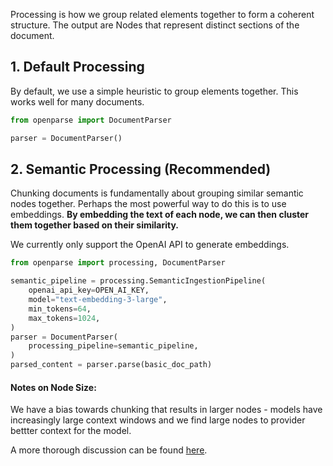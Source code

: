 

Processing is how we group related elements together to form a coherent structure. The output are Nodes that represent distinct sections of the document.

## 1. Default Processing 

By default, we use a simple heuristic to group elements together. This works well for many documents.

```python
from openparse import DocumentParser

parser = DocumentParser()
```

## 2. Semantic Processing (Recommended)

Chunking documents is fundamentally about grouping similar semantic nodes together. Perhaps the most powerful way to do this is to use embeddings. **By embedding the text of each node, we can then cluster them together based on their similarity.** 

We currently only support the OpenAI API to generate embeddings.

```python
from openparse import processing, DocumentParser

semantic_pipeline = processing.SemanticIngestionPipeline(
    openai_api_key=OPEN_AI_KEY,
    model="text-embedding-3-large",
    min_tokens=64,
    max_tokens=1024,
)
parser = DocumentParser(
    processing_pipeline=semantic_pipeline,
)
parsed_content = parser.parse(basic_doc_path)
```

#### Notes on Node Size:

We have a bias towards chunking that results in larger nodes - models have increasingly large context windows and we find large nodes to provider bettter context for the model.

A more thorough discussion can be found [here](https://www.llamaindex.ai/blog/evaluating-the-ideal-chunk-size-for-a-rag-system-using-llamaindex-6207e5d3fec5).

